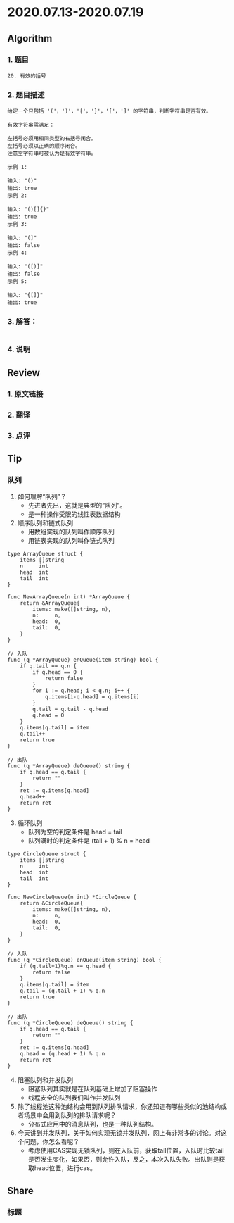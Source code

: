 # 2020.07.13-2020.07.19

## Algorithm
### 1. 题目
```
20. 有效的括号
```
### 2. 题目描述
```
给定一个只包括 '('，')'，'{'，'}'，'['，']' 的字符串，判断字符串是否有效。

有效字符串需满足：

左括号必须用相同类型的右括号闭合。
左括号必须以正确的顺序闭合。
注意空字符串可被认为是有效字符串。

示例 1:

输入: "()"
输出: true
示例 2:

输入: "()[]{}"
输出: true
示例 3:

输入: "(]"
输出: false
示例 4:

输入: "([)]"
输出: false
示例 5:

输入: "{[]}"
输出: true

```

### 3. 解答：
```golang

```
### 4. 说明


## Review
### 1. 原文链接


### 2. 翻译


### 3. 点评


## Tip
### 队列
1. 如何理解“队列”？
    * 先进者先出，这就是典型的“队列”。
    * 是一种操作受限的线性表数据结构
2. 顺序队列和链式队列
    * 用数组实现的队列叫作顺序队列
    * 用链表实现的队列叫作链式队列
```
type ArrayQueue struct {
	items []string
	n     int
	head  int
	tail  int
}

func NewArrayQueue(n int) *ArrayQueue {
	return &ArrayQueue{
		items: make([]string, n),
		n:     n,
		head:  0,
		tail:  0,
	}
}

// 入队
func (q *ArrayQueue) enQueue(item string) bool {
	if q.tail == q.n {
		if q.head == 0 {
			return false
		}
		for i := q.head; i < q.n; i++ {
			q.items[i-q.head] = q.items[i]
		}
		q.tail = q.tail - q.head
		q.head = 0
	}
	q.items[q.tail] = item
	q.tail++
	return true
}

// 出队
func (q *ArrayQueue) deQueue() string {
	if q.head == q.tail {
		return ""
	}
	ret := q.items[q.head]
	q.head++
	return ret
}
```
3. 循环队列
    * 队列为空的判定条件是 head = tail
    * 队列满时的判定条件是 (tail + 1) % n = head
```
type CircleQueue struct {
	items []string
	n     int
	head  int
	tail  int
}

func NewCircleQueue(n int) *CircleQueue {
	return &CircleQueue{
		items: make([]string, n),
		n:     n,
		head:  0,
		tail:  0,
	}
}

// 入队
func (q *CircleQueue) enQueue(item string) bool {
	if (q.tail+1)%q.n == q.head {
		return false
	}
	q.items[q.tail] = item
	q.tail = (q.tail + 1) % q.n
	return true
}

// 出队
func (q *CircleQueue) deQueue() string {
	if q.head == q.tail {
		return ""
	}
	ret := q.items[q.head]
	q.head = (q.head + 1) % q.n
	return ret
}
```
4. 阻塞队列和并发队列
    * 阻塞队列其实就是在队列基础上增加了阻塞操作
    * 线程安全的队列我们叫作并发队列
5. 除了线程池这种池结构会用到队列排队请求，你还知道有哪些类似的池结构或者场景中会用到队列的排队请求呢？
    * 分布式应用中的消息队列，也是一种队列结构。
6. 今天讲到并发队列，关于如何实现无锁并发队列，网上有非常多的讨论。对这个问题，你怎么看呢？
    * 考虑使用CAS实现无锁队列，则在入队前，获取tail位置，入队时比较tail是否发生变化，如果否，则允许入队，反之，本次入队失败。出队则是获取head位置，进行cas。

## Share
### 标题
